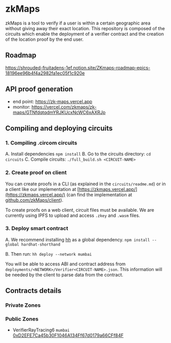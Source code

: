 # zkMaps

zkMaps is a tool to verify if a user is within a certain geographic area without giving away their exact location. 
This repository is composed of the circuits which enable the deployment of a verifier contract and the creation of the location proof by the end user. 

## Roadmap
https://shrouded-fruitadens-1ef.notion.site/ZKmaps-roadmap-epics-18196ee96b4f4a2982fa1ec05f1c920e

## API proof generation
- end point: https://zk-maps.vercel.app
- monitor: https://vercel.com/zkmaps/zk-maps/GTNfdqtqdmYRJKUcxNcWC6xAXRJp

## Compiling and deploying circuits

### 1. Compiling .circom circuits

A. Install dependencies
```npm install```
B. Go to the circuits directory:
```cd circuits```
C. Compile circuits:
```./full_build.sh <CIRCUIT-NAME>```

### 2. Create proof on client

You can create proofs in a CLI (as explained in the `circuits/readme.md`) or in a client like our implementation at [https://zkmaps.vercel.app/](https://zkmaps.vercel.app/) (can find the implementation at [github.com/zkMaps/client](https://github.com/zkMaps/client)). 

To create proofs on a web client, circuit files must be available. We are currently using IPFS to upload and access `.zkey` and `.wasm` files.

### 3. Deploy smart contract

A. We recommend installing [hh](https://hardhat.org/hardhat-runner/docs/guides/command-line-completion) as a global dependency.
```npm install --global hardhat-shorthand```

B. Then run:
```hh deploy --network mumbai```

You will be able to access ABI and contract address from `deployments/<NETWORK>/Verifier<CIRCUIT-NAME>.json`. This information will be needed by the client to parse data from the contract.

## Contracts details
### Private Zones 

### Public Zones 
- VerifierRayTracing6  `mumbai` [0xD2EFE7Ca45b30F1046A134Ff67d0179a66CFf84F](https://mumbai.polygonscan.com/address/0xD2EFE7Ca45b30F1046A134Ff67d0179a66CFf84F)


